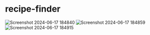 # recipe-finder

![Screenshot 2024-06-17 184840](https://github.com/manvithapula/recipe-finder/assets/113161233/6285855d-fc57-41e9-851c-ccf8f6a5d7f4)
![Screenshot 2024-06-17 184859](https://github.com/manvithapula/recipe-finder/assets/113161233/ea922b69-254a-4291-87b7-41734331647f)
![Screenshot 2024-06-17 184915](https://github.com/manvithapula/recipe-finder/assets/113161233/9791cc4a-e8d3-4e92-a0e7-260c0267f0b6)
